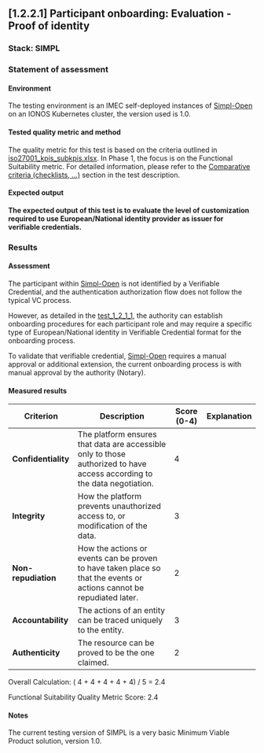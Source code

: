 ## [1.2.2.1] Participant onboarding: Evaluation - Proof of identity
### Stack: SIMPL

### Statement of assessment
#### Environment
The testing environment is an IMEC self-deployed instances of [Simpl-Open](https://code.europa.eu/simpl/simpl-open) on an IONOS Kubernetes cluster, the version used is 1.0.

#### Tested quality metric and method
The quality metric for this test is based on the criteria outlined in [iso27001_kpis_subkpis.xlsx](../../../../../design_decisions/background_info/iso27001_kpis_subkpis.xlsx). In Phase 1, the focus is on the Functional Suitability metric. For detailed information, please refer to the [Comparative criteria (checklists, ...)](./test.md#comparative-criteria-checklists-) section in the test description.

#### Expected output
**The expected output of this test is to evaluate the level of customization required to use European/National identity provider as issuer for verifiable credentials.**

### Results
#### Assessment
The participant within [Simpl-Open](https://code.europa.eu/simpl/simpl-open) is not identified by a Verifiable Credential, and the authentication authorization flow does not follow the typical VC process. 

However, as detailed in the [test_1_2_1_1](../../self-assessment/test_1_2_1_1/result_simpl.md), the authority can establish onboarding procedures for each participant role and may require a specific type of European/National identity in Verifiable Credential format for the onboarding process.

To validate that verifiable credential, [Simpl-Open](https://code.europa.eu/simpl/simpl-open) requires a manual approval or additional extension, the current onboarding process is with manual approval by the authority (Notary).

#### Measured results

| **Criterion**          | **Description**                                                                                          | **Score (0-4)** | **Explanation**                                                                                                                                        |
|------------------------|----------------------------------------------------------------------------------------------------------|-----------------|--------------------------------------------------------------------------------------------------------------------------------------------------------|
| **Confidentiality**    | The platform ensures that data are accessible only to those authorized to have access according to the data negotiation. | 4               |                                                                                                                                                        |
| **Integrity**          | How the platform prevents unauthorized access to, or modification of the data.                            | 3               | 	  |
| **Non-repudiation**    | How the actions or events can be proven to have taken place so that the events or actions cannot be repudiated later. | 2               |                   |
| **Accountability**     | The actions of an entity can be traced uniquely to the entity.                                            | 3               | 	    |
| **Authenticity**       | The resource can be proved to be the one claimed.                                                         | 2               |  |

Overall Calculation: ( 4 + 4 + 4 + 4 + 4) / 5 = 2.4

Functional Suitability Quality Metric Score: 2.4

#### Notes
The current testing version of SIMPL is a very basic Minimum Viable Product solution, version 1.0.   
